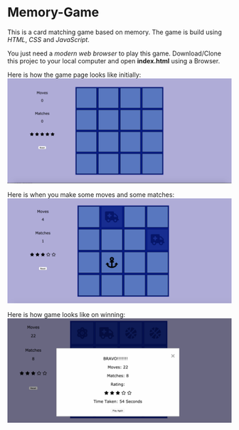 # Memory-Game

This is a card matching game based on memory.
The game is build using _HTML_, _CSS_ and _JavaScript_. 

You just need a _modern web browser_ to play this game.
Download/Clone this projec to your local computer and open **index.html** using a Browser.

Here is how the game page looks like initially:
![initial game page](https://github.com/prateek88/Memory-Game/blob/master/images/game_page.png)

Here is when you make some moves and some matches:
![game in progress](https://github.com/prateek88/Memory-Game/blob/master/images/playing_game.png)

Here is how game looks like on winning:
![after winning game](https://github.com/prateek88/Memory-Game/blob/master/images/win_game.png)

